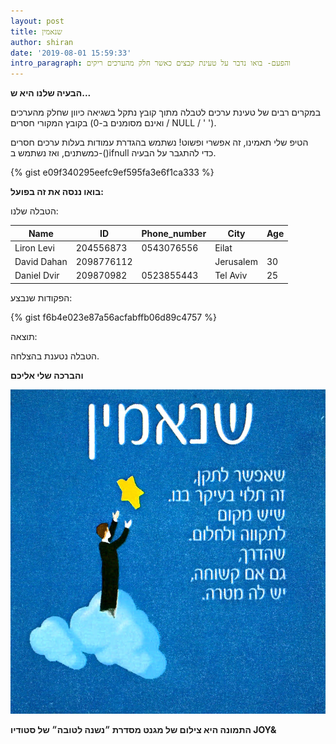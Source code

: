 ```yaml
---
layout: post
title: שנאמין
author: shiran
date: '2019-08-01 15:59:33'
intro_paragraph: והפעם- בואו נדבר על טעינת קבצים כאשר חלק מהערכים ריקים
---
```

**הבעיה שלנו היא ש...**

במקרים רבים של טעינת ערכים לטבלה מתוך קובץ נתקל בשגיאה כיוון שחלק מהערכים בקובץ המקורי חסרים (ואינם מסומנים ב-0 / NULL / ' ').

הטיפ שלי
תאמינו, זה אפשרי ופשוט!
נשתמש בהגדרת עמודות בעלות ערכים חסרים כמשתנים, ואז נשתמש ב-()ifnull כדי להתגבר על הבעיה.

{% gist e09f340295eefc9ef595fa3e6f1ca333 %}

**בואו ננסה את זה בפועל:**

הטבלה שלנו:

| Name        | ID         | Phone_number | City      | Age |
| ----------- | ---------- | ------------ | --------- | --- |
| Liron Levi  | 204556873  | 0543076556   | Eilat     |     |
| David Dahan | 2098776112 |              | Jerusalem | 30  |
| Daniel Dvir | 209870982  | 0523855443   | Tel Aviv  | 25  |

הפקודות שנבצע:

{% gist f6b4e023e87a56acfabffb06d89c4757 %}

תוצאה:

הטבלה נטענת בהצלחה.

**והברכה שלי אליכם**

![](/assets/img/uploads/שנאמין.jpg)

**התמונה היא צילום של מגנט מסדרת ״נשנה לטובה״ של סטודיו JOY&**

